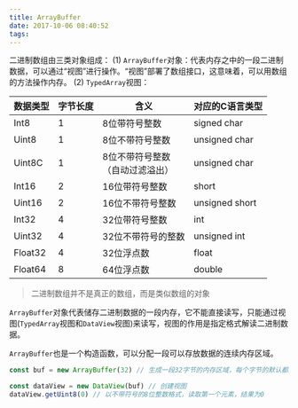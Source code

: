 ```yaml
---
title: ArrayBuffer
date: 2017-10-06 08:40:52
tags:
---
```

二进制数组由三类对象组成：
(1) `ArrayBuffer`对象：代表内存之中的一段二进制数据，可以通过“视图”进行操作。“视图”部署了数组接口，这意味着，可以用数组的方法操作内存。
(2) `TypedArray`视图：

数据类型 | 字节长度 | 含义 | 对应的C语言类型
---|---|---|---
Int8 | 1 | 8位带符号整数 | signed char
Uint8 | 1 | 8位不带符号整数 | unsigned char
Uint8C | 1 | 8位不带符号整数<br />（自动过滤溢出） | unsigned char
Int16 | 2 | 16位带符号整数 | short
Uint16 | 2 | 16位不带符号整数 | unsigned short
Int32 | 4 | 32位带符号整数 | int
Uint32 | 4 | 32位不带符号的整数 | unsigned int
Float32 | 4 | 32位浮点数 | float
Float64 | 8 | 64位浮点数 | double

> 二进制数组并不是真正的数组，而是类似数组的对象

`ArrayBuffer`对象代表储存二进制数据的一段内存，它不能直接读写，只能通过视图(`TypedArray`视图和`DataView`视图)来读写，视图的作用是指定格式解读二进制数据。

`ArrayBuffer`也是一个构造函数，可以分配一段可以存放数据的连续内存区域。
```js
const buf = new ArrayBuffer(32) // 生成一段32字节的内存区域，每个字节的默认都是0。

const dataView = new DataView(buf) // 创建视图
dataView.getUint8(0) // 以不带符号的8位整数格式，读取第一个元素，结果为0
```
